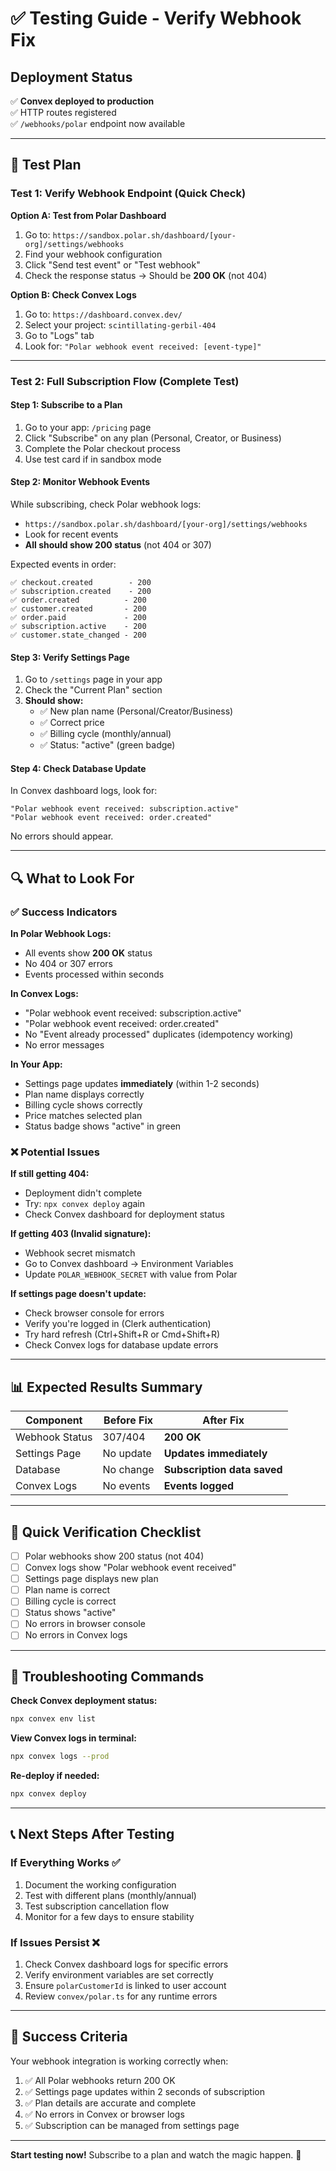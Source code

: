 # ✅ Testing Guide - Verify Webhook Fix

## Deployment Status
✅ **Convex deployed to production**  
✅ HTTP routes registered  
✅ `/webhooks/polar` endpoint now available

---

## 🧪 Test Plan

### Test 1: Verify Webhook Endpoint (Quick Check)

**Option A: Test from Polar Dashboard**
1. Go to: `https://sandbox.polar.sh/dashboard/[your-org]/settings/webhooks`
2. Find your webhook configuration
3. Click "Send test event" or "Test webhook"
4. Check the response status → Should be **200 OK** (not 404)

**Option B: Check Convex Logs**
1. Go to: `https://dashboard.convex.dev/`
2. Select your project: `scintillating-gerbil-404`
3. Go to "Logs" tab
4. Look for: `"Polar webhook event received: [event-type]"`

---

### Test 2: Full Subscription Flow (Complete Test)

#### Step 1: Subscribe to a Plan
1. Go to your app: `/pricing` page
2. Click "Subscribe" on any plan (Personal, Creator, or Business)
3. Complete the Polar checkout process
4. Use test card if in sandbox mode

#### Step 2: Monitor Webhook Events
While subscribing, check Polar webhook logs:
- `https://sandbox.polar.sh/dashboard/[your-org]/settings/webhooks`
- Look for recent events
- **All should show 200 status** (not 404 or 307)

Expected events in order:
```
✅ checkout.created        - 200
✅ subscription.created    - 200
✅ order.created          - 200
✅ customer.created       - 200
✅ order.paid             - 200
✅ subscription.active    - 200
✅ customer.state_changed - 200
```

#### Step 3: Verify Settings Page
1. Go to `/settings` page in your app
2. Check the "Current Plan" section
3. **Should show:**
   - ✅ New plan name (Personal/Creator/Business)
   - ✅ Correct price
   - ✅ Billing cycle (monthly/annual)
   - ✅ Status: "active" (green badge)

#### Step 4: Check Database Update
In Convex dashboard logs, look for:
```
"Polar webhook event received: subscription.active"
"Polar webhook event received: order.created"
```

No errors should appear.

---

## 🔍 What to Look For

### ✅ Success Indicators

**In Polar Webhook Logs:**
- All events show **200 OK** status
- No 404 or 307 errors
- Events processed within seconds

**In Convex Logs:**
- "Polar webhook event received: subscription.active"
- "Polar webhook event received: order.created"
- No "Event already processed" duplicates (idempotency working)
- No error messages

**In Your App:**
- Settings page updates **immediately** (within 1-2 seconds)
- Plan name displays correctly
- Billing cycle shows correctly
- Price matches selected plan
- Status badge shows "active" in green

### ❌ Potential Issues

**If still getting 404:**
- Deployment didn't complete
- Try: `npx convex deploy` again
- Check Convex dashboard for deployment status

**If getting 403 (Invalid signature):**
- Webhook secret mismatch
- Go to Convex dashboard → Environment Variables
- Update `POLAR_WEBHOOK_SECRET` with value from Polar

**If settings page doesn't update:**
- Check browser console for errors
- Verify you're logged in (Clerk authentication)
- Try hard refresh (Ctrl+Shift+R or Cmd+Shift+R)
- Check Convex logs for database update errors

---

## 📊 Expected Results Summary

| Component | Before Fix | After Fix |
|-----------|------------|-----------|
| Webhook Status | 307/404 | **200 OK** |
| Settings Page | No update | **Updates immediately** |
| Database | No change | **Subscription data saved** |
| Convex Logs | No events | **Events logged** |

---

## 🎯 Quick Verification Checklist

- [ ] Polar webhooks show 200 status (not 404)
- [ ] Convex logs show "Polar webhook event received"
- [ ] Settings page displays new plan
- [ ] Plan name is correct
- [ ] Billing cycle is correct
- [ ] Status shows "active"
- [ ] No errors in browser console
- [ ] No errors in Convex logs

---

## 🐛 Troubleshooting Commands

**Check Convex deployment status:**
```bash
npx convex env list
```

**View Convex logs in terminal:**
```bash
npx convex logs --prod
```

**Re-deploy if needed:**
```bash
npx convex deploy
```

---

## 📞 Next Steps After Testing

### If Everything Works ✅
1. Document the working configuration
2. Test with different plans (monthly/annual)
3. Test subscription cancellation flow
4. Monitor for a few days to ensure stability

### If Issues Persist ❌
1. Check Convex dashboard logs for specific errors
2. Verify environment variables are set correctly
3. Ensure `polarCustomerId` is linked to user account
4. Review `convex/polar.ts` for any runtime errors

---

## 🎉 Success Criteria

Your webhook integration is working correctly when:
1. ✅ All Polar webhooks return 200 OK
2. ✅ Settings page updates within 2 seconds of subscription
3. ✅ Plan details are accurate and complete
4. ✅ No errors in Convex or browser logs
5. ✅ Subscription can be managed from settings page

---

**Start testing now!** Subscribe to a plan and watch the magic happen. 🚀
